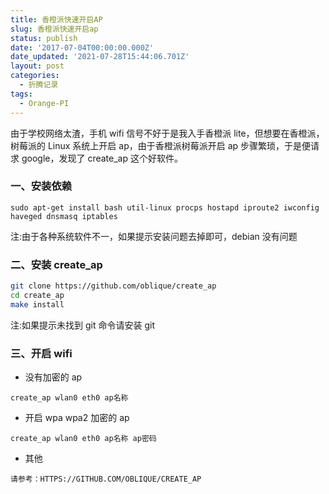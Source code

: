 ```yaml
---
title: 香橙派快速开启AP
slug: 香橙派快速开启ap
status: publish
date: '2017-07-04T00:00:00.000Z'
date_updated: '2021-07-28T15:44:06.701Z'
layout: post
categories:
  - 折腾记录
tags:
  - Orange-PI
---
```

由于学校网络太渣，手机 wifi 信号不好于是我入手香橙派 lite，但想要在香橙派，树莓派的 Linux 系统上开启 ap，由于香橙派树莓派开启 ap 步骤繁琐，于是便请求 google，发现了 create_ap 这个好软件。

### 一、安装依赖

```
sudo apt-get install bash util-linux procps hostapd iproute2 iwconfig haveged dnsmasq iptables
```

注:由于各种系统软件不一，如果提示安装问题去掉即可，debian 没有问题

### 二、安装 create_ap

```bash
git clone https://github.com/oblique/create_ap
cd create_ap
make install
```

注:如果提示未找到 git 命令请安装 git

### 三、开启 wifi

- 没有加密的 ap

```
create_ap wlan0 eth0 ap名称
```

- 开启 wpa wpa2 加密的 ap

```
create_ap wlan0 eth0 ap名称 ap密码
```

- 其他

```
请参考：HTTPS://GITHUB.COM/OBLIQUE/CREATE_AP
```

